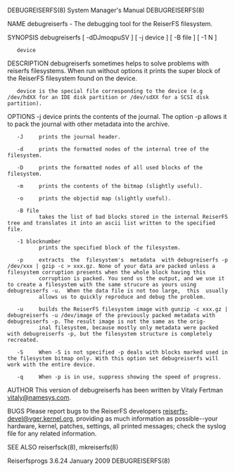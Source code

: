 DEBUGREISERFS(8)                                                                           System Manager's Manual                                                                           DEBUGREISERFS(8)



NAME
       debugreiserfs - The debugging tool for the ReiserFS filesystem.

SYNOPSIS
       debugreiserfs [ -dDJmoqpuSV ] [ -j device ] [ -B file ] [ -1 N ]

       device

DESCRIPTION
       debugreiserfs sometimes helps to solve problems with reiserfs filesystems.  When run without options it prints the super block of the ReiserFS filesystem found on the device.

       device is the special file corresponding to the device (e.g /dev/hdXX for an IDE disk partition or /dev/sdXX for a SCSI disk partition).

OPTIONS
       -j device
              prints the contents of the journal. The option -p allows it to pack the journal with other metadata into the archive.

       -J     prints the journal header.

       -d     prints the formatted nodes of the internal tree of the filesystem.

       -D     prints the formatted nodes of all used blocks of the filesystem.

       -m     prints the contents of the bitmap (slightly useful).

       -o     prints the objectid map (slightly useful).

       -B file
              takes the list of bad blocks stored in the internal ReiserFS tree and translates it into an ascii list written to the specified file.

       -1 blocknumber
              prints the specified block of the filesystem.

       -p     extracts  the  filesystem's  metadata  with debugreiserfs -p /dev/xxx | gzip -c > xxx.gz. None of your data are packed unless a filesystem corruption presents when the whole block having this
              corruption is packed. You send us the output, and we use it to create a filesystem with the same strucure as yours using debugreiserfs -u.  When the data file is not too large,  this  usually
              allows us to quickly reproduce and debug the problem.

       -u     builds the ReiserFS filesystem image with gunzip -c xxx.gz | debugreiserfs -u /dev/image of the previously packed metadata with debugreiserfs -p. The result image is not the same as the orig-
              inal filesystem, because mostly only metadata were packed with debugreiserfs -p, but the filesystem structure is completely recreated.

       -S     When -S is not specified -p deals with blocks marked used in the filesystem bitmap only. With this option set debugreiserfs will work with the entire device.

       -q     When -p is in use, suppress showing the speed of progress.

AUTHOR
       This version of debugreiserfs has been written by Vitaly Fertman <vitaly@namesys.com>.

BUGS
       Please report bugs to the ReiserFS developers <reiserfs-devel@vger.kernel.org>, providing as much information as possible--your hardware, kernel, patches, settings, all printed messages;  check  the
       syslog file for any related information.

SEE ALSO
       reiserfsck(8), mkreiserfs(8)



Reiserfsprogs 3.6.24                                                                             January 2009                                                                                DEBUGREISERFS(8)
